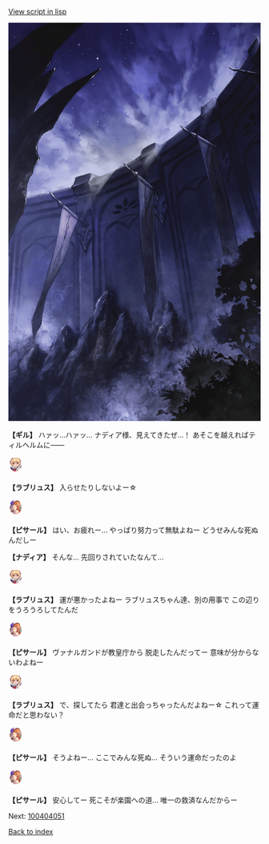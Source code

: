 [View script in lisp](../scripts/100404043.txt)

![101_south_wall.png](../images/backgrounds/101_south_wall.png)

**【ギル】**
ハァッ…ハァッ…
ナディア様、見えてきたぜ…！
あそこを越えればティルヘルムに――

<img src="../images/units/3200311.png" alt="3200311.png" height="34"/>

**【ラブリュス】**
入らせたりしないよー☆

<img src="../images/units/3302011.png" alt="3302011.png" height="34"/>

**【ピサール】**
はい、お疲れー…
やっぱり努力って無駄よねー
どうせみんな死ぬんだしー

**【ナディア】**
そんな…
先回りされていたなんて…

<img src="../images/units/3200311.png" alt="3200311.png" height="34"/>

**【ラブリュス】**
運が悪かったよねー
ラブリュスちゃん達、別の用事で
この辺りをうろうろしてたんだ

<img src="../images/units/3302011.png" alt="3302011.png" height="34"/>

**【ピサール】**
ヴァナルガンドが教皇庁から
脱走したんだってー
意味が分からないわよねー

<img src="../images/units/3200311.png" alt="3200311.png" height="34"/>

**【ラブリュス】**
で、探してたら
君達と出会っちゃったんだよねー☆
これって運命だと思わない？

<img src="../images/units/3302011.png" alt="3302011.png" height="34"/>

**【ピサール】**
そうよねー…
ここでみんな死ぬ…
そういう運命だったのよ

<img src="../images/units/3302011.png" alt="3302011.png" height="34"/>

**【ピサール】**
安心してー
死こそが楽園への道…
唯一の救済なんだからー

Next: [100404051](100404051.md)

[Back to index](index.md)
